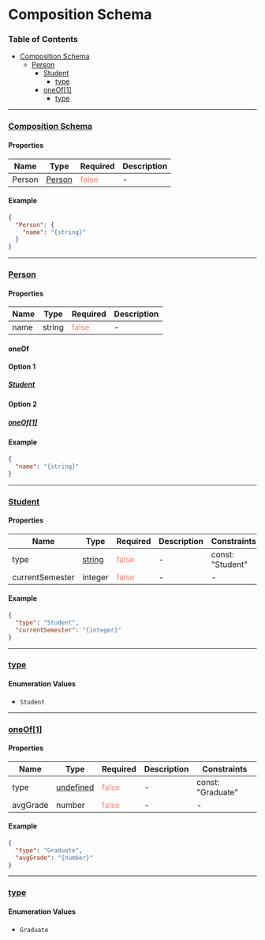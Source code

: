 # Composition Schema
### Table of Contents

- [Composition Schema](#root)
  - [Person](#%2Fproperties%2FPerson)
    - [Student](#%2Fproperties%2FPerson%2FoneOf%2F0)
      - [type](#%2Fproperties%2FPerson%2FoneOf%2F0%2Fproperties%2Ftype)
    - [oneOf\[1\]](#%2Fproperties%2FPerson%2FoneOf%2F1)
      - [type](#%2Fproperties%2FPerson%2FoneOf%2F1%2Fproperties%2Ftype)

---
### <a id="root"></a>[Composition Schema](#root)
#### Properties

| Name | Type | Required | Description |
|------|------|------|------|
| Person | <u>[Person](#%2Fproperties%2FPerson)</u> | <span style="color:salmon">false</span> | \- |

#### Example

```json
{
  "Person": {
    "name": "{string}"
  }
}
```
---
### <a id="%2Fproperties%2FPerson"></a>[Person](#%2Fproperties%2FPerson)
#### Properties

| Name | Type | Required | Description |
|------|------|------|------|
| <a id="%2Fproperties%2FPerson%2Fproperties%2Fname"></a>name | string | <span style="color:salmon">false</span> | \- |

#### oneOf
<b>Option 1</b>
##### <u>[Student](#%2Fproperties%2FPerson%2FoneOf%2F0)</u>
<b>Option 2</b>
##### <u>[oneOf[1]](#%2Fproperties%2FPerson%2FoneOf%2F1)</u>
#### Example

```json
{
  "name": "{string}"
}
```
---
### <a id="%2Fproperties%2FPerson%2FoneOf%2F0"></a>[Student](#%2Fproperties%2FPerson%2FoneOf%2F0)
#### Properties

| Name | Type | Required | Description | Constraints |
|------|------|------|------|------|
| type | <u>[string](#%2Fproperties%2FPerson%2FoneOf%2F0%2Fproperties%2Ftype)</u> | <span style="color:salmon">false</span> | \- | const: "Student" |
| <a id="%2Fproperties%2FPerson%2FoneOf%2F0%2Fproperties%2FcurrentSemester"></a>currentSemester | integer | <span style="color:salmon">false</span> | \- | \- |

#### Example

```json
{
  "type": "Student",
  "currentSemester": "{integer}"
}
```
---
### <a id="%2Fproperties%2FPerson%2FoneOf%2F0%2Fproperties%2Ftype"></a>[type](#%2Fproperties%2FPerson%2FoneOf%2F0%2Fproperties%2Ftype)
#### Enumeration Values
- `Student`

---
### <a id="%2Fproperties%2FPerson%2FoneOf%2F1"></a>[oneOf\[1\]](#%2Fproperties%2FPerson%2FoneOf%2F1)
#### Properties

| Name | Type | Required | Description | Constraints |
|------|------|------|------|------|
| type | <u>[undefined](#%2Fproperties%2FPerson%2FoneOf%2F1%2Fproperties%2Ftype)</u> | <span style="color:salmon">false</span> | \- | const: "Graduate" |
| <a id="%2Fproperties%2FPerson%2FoneOf%2F1%2Fproperties%2FavgGrade"></a>avgGrade | number | <span style="color:salmon">false</span> | \- | \- |

#### Example

```json
{
  "type": "Graduate",
  "avgGrade": "{number}"
}
```
---
### <a id="%2Fproperties%2FPerson%2FoneOf%2F1%2Fproperties%2Ftype"></a>[type](#%2Fproperties%2FPerson%2FoneOf%2F1%2Fproperties%2Ftype)
#### Enumeration Values
- `Graduate`
